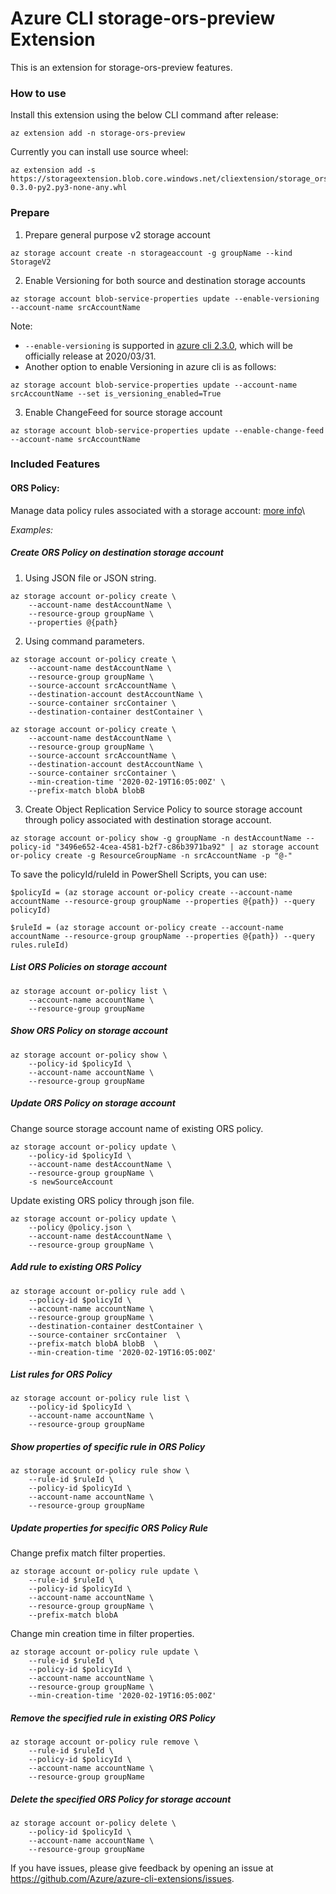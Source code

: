 # Azure CLI storage-ors-preview Extension #
This is an extension for storage-ors-preview features.

### How to use ###
Install this extension using the below CLI command after release:
```
az extension add -n storage-ors-preview
```
Currently you can install use source wheel:
```
az extension add -s https://storageextension.blob.core.windows.net/cliextension/storage_ors_preview-0.3.0-py2.py3-none-any.whl
```

### Prepare
1. Prepare general purpose v2 storage account 
```
az storage account create -n storageaccount -g groupName --kind StorageV2
```

2. Enable Versioning for both source and destination storage accounts
```
az storage account blob-service-properties update --enable-versioning --account-name srcAccountName
```
Note:
- `--enable-versioning` is supported in [azure cli 2.3.0](https://docs.microsoft.com/en-us/cli/azure/install-azure-cli?view=azure-cli-latest#install), which will be officially release at 2020/03/31.
- Another option to enable Versioning in azure cli is as follows:
```
az storage account blob-service-properties update --account-name srcAccountName --set is_versioning_enabled=True
```
 
3. Enable ChangeFeed for source storage account
```
az storage account blob-service-properties update --enable-change-feed --account-name srcAccountName
```

### Included Features
#### ORS Policy:
Manage data policy rules associated with a storage account: [more info](https://docs.microsoft.com/azure/storage/common/storage-lifecycle-managment-concepts)\

*Examples:*

##### Create ORS Policy on destination storage account
1. Using JSON file or JSON string.
```
az storage account or-policy create \
    --account-name destAccountName \
    --resource-group groupName \
    --properties @{path}
```
2. Using command parameters.
```
az storage account or-policy create \
    --account-name destAccountName \
    --resource-group groupName \
    --source-account srcAccountName \
    --destination-account destAccountName \
    --source-container srcContainer \
    --destination-container destContainer \
```
```
az storage account or-policy create \
    --account-name destAccountName \
    --resource-group groupName \
    --source-account srcAccountName \
    --destination-account destAccountName \
    --source-container srcContainer \
    --min-creation-time '2020-02-19T16:05:00Z' \
    --prefix-match blobA blobB
```

3. Create Object Replication Service Policy to source storage account through policy associated with destination storage account.
```
az storage account or-policy show -g groupName -n destAccountName --policy-id "3496e652-4cea-4581-b2f7-c86b3971ba92" | az storage account or-policy create -g ResourceGroupName -n srcAccountName -p "@-"
```

To save the policyId/ruleId in PowerShell Scripts, you can use:

`$policyId = (az storage account or-policy create --account-name accountName --resource-group groupName --properties @{path}) --query policyId)`

`$ruleId = (az storage account or-policy create --account-name accountName --resource-group groupName --properties @{path}) --query rules.ruleId)`

##### List ORS Policies on storage account
```
az storage account or-policy list \
    --account-name accountName \
    --resource-group groupName
```

##### Show ORS Policy on storage account
```
az storage account or-policy show \
    --policy-id $policyId \
    --account-name accountName \
    --resource-group groupName
```

##### Update ORS Policy on storage account
Change source storage account name of existing ORS policy.
```
az storage account or-policy update \
    --policy-id $policyId \
    --account-name destAccountName \
    --resource-group groupName \
    -s newSourceAccount
```

Update existing ORS policy through json file.
```
az storage account or-policy update \
    --policy @policy.json \
    --account-name destAccountName \
    --resource-group groupName \
```
##### Add rule to existing ORS Policy
```
az storage account or-policy rule add \
    --policy-id $policyId \
    --account-name accountName \
    --resource-group groupName \
    --destination-container destContainer \
    --source-container srcContainer  \
    --prefix-match blobA blobB  \
    --min-creation-time '2020-02-19T16:05:00Z' 
```

##### List rules for ORS Policy
```
az storage account or-policy rule list \
    --policy-id $policyId \
    --account-name accountName \
    --resource-group groupName
```

##### Show properties of specific rule in ORS Policy
```
az storage account or-policy rule show \
    --rule-id $ruleId \
    --policy-id $policyId \
    --account-name accountName \
    --resource-group groupName
```

##### Update properties for specific ORS Policy Rule
Change prefix match filter properties.
```
az storage account or-policy rule update \
    --rule-id $ruleId \
    --policy-id $policyId \
    --account-name accountName \
    --resource-group groupName \
    --prefix-match blobA
```

Change min creation time in filter properties.
```
az storage account or-policy rule update \
    --rule-id $ruleId \
    --policy-id $policyId \
    --account-name accountName \
    --resource-group groupName \
    --min-creation-time '2020-02-19T16:05:00Z'
```
##### Remove the specified rule in existing ORS Policy
```
az storage account or-policy rule remove \
    --rule-id $ruleId \
    --policy-id $policyId \
    --account-name accountName \
    --resource-group groupName
```

##### Delete the specified ORS Policy for storage account
```
az storage account or-policy delete \
    --policy-id $policyId \
    --account-name accountName \
    --resource-group groupName
```


If you have issues, please give feedback by opening an issue at https://github.com/Azure/azure-cli-extensions/issues.
